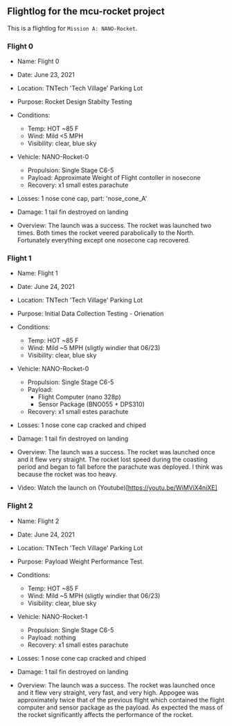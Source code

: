 ## Flightlog for the mcu-rocket project

This is a flightlog for `Mission A: NANO-Rocket`.

### Flight 0  
  - Name: Flight 0 
  - Date: June 23, 2021
  - Location: TNTech 'Tech Village' Parking Lot
  - Purpose: Rocket Design Stabilty Testing
  - Conditions: 
    - Temp: HOT ~85 F
    - Wind: Mild <5 MPH
    - Visibility: clear, blue sky
  
  - Vehicle: NANO-Rocket-0
    - Propulsion: Single Stage C6-5
    - Payload: Approximate Weight of Flight contoller in nosecone
    - Recovery: x1 small estes parachute
  
  - Losses: 1 nose cone cap, part: 'nose_cone_A'
  - Damage: 1 tail fin destroyed on landing 

  - Overview: The launch was a success. The rocket was launched two times. Both times the rocket veered parabolically to the North. Fortunately 
    everything except one nosecone cap recovered.

### Flight 1  
  - Name: Flight 1 
  - Date: June 24, 2021
  - Location: TNTech 'Tech Village' Parking Lot
  - Purpose: Initial Data Collection Testing - Orienation
  - Conditions: 
    - Temp: HOT ~85 F
    - Wind: Mild ~5 MPH (sligtly windier that 06/23)
    - Visibility: clear, blue sky
  
  - Vehicle: NANO-Rocket-0 
    - Propulsion: Single Stage C6-5
    - Payload: 
      - Flight Computer (nano 328p)
      - Sensor Package (BNO055 + DPS310)
    - Recovery: x1 small estes parachute
  
  - Losses: 1 nose cone cap cracked and chiped
  - Damage: 1 tail fin destroyed on landing 

  - Overview: The launch was a success. The rocket was launched once and it flew very straight. The rocket lost speed during the coasting period and began to fall before the parachute was deployed. I think was because the rocket was too heavy.

  - Video: Watch the launch on (Youtube)[https://youtu.be/WiMViX4niXE]
  
### Flight 2  
  - Name: Flight 2 
  - Date: June 24, 2021
  - Location: TNTech 'Tech Village' Parking Lot
  - Purpose: Payload Weight Performance Test. 
  - Conditions: 
    - Temp: HOT ~85 F
    - Wind: Mild ~5 MPH (sligtly windier that 06/23)
    - Visibility: clear, blue sky
  
  - Vehicle: NANO-Rocket-1 
    - Propulsion: Single Stage C6-5
    - Payload: nothing
    - Recovery: x1 small estes parachute
  
  - Losses: 1 nose cone cap cracked and chiped
  - Damage: 1 tail fin destroyed on landing 

  - Overview: The launch was a success. The rocket was launched once and it flew very straight, very fast, and very high. Appogee was approximately twice that of the previous flight which contained the flight computer and sensor package as the payload. As expected the mass of the rocket significantly affects the performance of the rocket.
